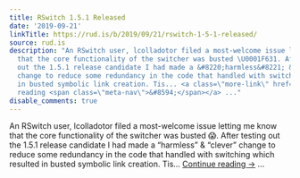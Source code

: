 ```yaml
---
title: RSwitch 1.5.1 Released
date: '2019-09-21'
linkTitle: https://rud.is/b/2019/09/21/rswitch-1-5-1-released/
source: rud.is
description: "An RSwitch user, lcolladotor filed a most-welcome issue letting me know
  that the core functionality of the switcher was busted \U0001F631. After testing
  out the 1.5.1 release candidate I had made a &#8220;harmless&#8221; &#38; &#8220;clever&#8221;
  change to reduce some redundancy in the code that handled with switching which resulted
  in busted symbolic link creation. Tis... <a class=\"more-link\" href=\"https://rud.is/b/2019/09/21/rswitch-1-5-1-released/\">Continue
  reading <span class=\"meta-nav\">&#8594;</span></a> ..."
disable_comments: true
---
```

An RSwitch user, lcolladotor filed a most-welcome issue letting me know that the core functionality of the switcher was busted 😱. After testing out the 1.5.1 release candidate I had made a &#8220;harmless&#8221; &#38; &#8220;clever&#8221; change to reduce some redundancy in the code that handled with switching which resulted in busted symbolic link creation. Tis... <a class="more-link" href="https://rud.is/b/2019/09/21/rswitch-1-5-1-released/">Continue reading <span class="meta-nav">&#8594;</span></a> ...